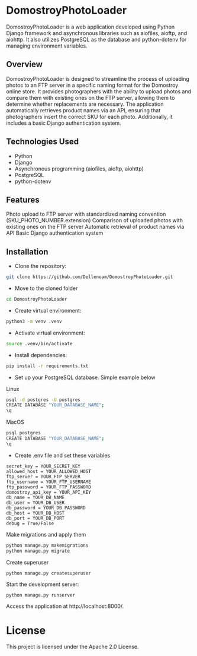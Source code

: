 # DomostroyPhotoLoader

DomostroyPhotoLoader is a web application developed using Python Django framework and asynchronous libraries such as aiofiles, aioftp, and aiohttp. It also utilizes PostgreSQL as the database and python-dotenv for managing environment variables.

## Overview

DomostroyPhotoLoader is designed to streamline the process of uploading photos to an FTP server in a specific naming format for the Domostroy online store. It provides photographers with the ability to upload photos and compare them with existing ones on the FTP server, allowing them to determine whether replacements are necessary. The application automatically retrieves product names via an API, ensuring that photographers insert the correct SKU for each photo. Additionally, it includes a basic Django authentication system.

## Technologies Used

* Python
* Django
* Asynchronous programming (aiofiles, aioftp, aiohttp)
* PostgreSQL
* python-dotenv

## Features

Photo upload to FTP server with standardized naming convention (SKU_PHOTO_NUMBER.extension)
Comparison of uploaded photos with existing ones on the FTP server
Automatic retrieval of product names via API
Basic Django authentication system

## Installation

- Clone the repository:

```bash
git clone https://github.com/Dellenoam/DomostroyPhotoLoader.git
```

- Move to the cloned folder

```bash
cd DomostroyPhotoLoader
```

- Create virtual environment:

```bash
python3 -m venv .venv
```

- Activate virtual environment:

```bash
source .venv/bin/activate
```

- Install dependencies:

```bash
pip install -r requirements.txt
```

- Set up your PostgreSQL database. Simple example below

Linux
```bash
psql -d postgres -U postgres
CREATE DATABASE "YOUR_DATABASE_NAME";
\q
```

MacOS
```bash
psql postgres
CREATE DATABASE "YOUR_DATABASE_NAME";
\q
```

- Create .env file and set these variables

```
secret_key = YOUR_SECRET_KEY
allowed_host = YOUR_ALLOWED_HOST
ftp_server = YOUR_FTP_SERVER
ftp_username = YOUR_FTP_USERNAME
ftp_password = YOUR_FTP_PASSWORD
domostroy_api_key = YOUR_API_KEY
db_name = YOUR_DB_NAME
db_user = YOUR_DB_USER
db_password = YOUR_DB_PASSWORD
db_host = YOUR_DB_HOST
db_port = YOUR_DB_PORT
debug = True/False
```

Make migrations and apply them
```bash
python manage.py makemigrations
python manage.py migrate
```

Create superuser
```
python manage.py createsuperuser
```

Start the development server:
```bash
python manage.py runserver
```

Access the application at http://localhost:8000/.

# License

This project is licensed under the Apache 2.0 License.
